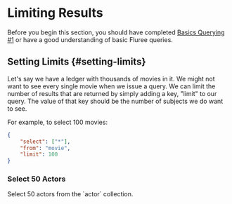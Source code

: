 # Limiting Results

Before you begin this section, you should have completed [Basics Querying #1](/lesson/bg-query/1) or have a good understanding of basic Fluree queries.

## Setting Limits {#setting-limits}

Let's say we have a ledger with thousands of movies in it. We might not want to see every single movie when we issue a query. We can limit the number of results that are returned by simply adding a key, "limit" to our query. The value of that key should be the number of subjects we do want to see.

For example, to select 100 movies:

```json
{
    "select": ["*"],
    "from": "movie",
    "limit": 100
}
```

<div class="challenge">
<h3>Select 50 Actors</h3>
<p>
Select 50 actors from the `actor` collection.
</p>
</div>
